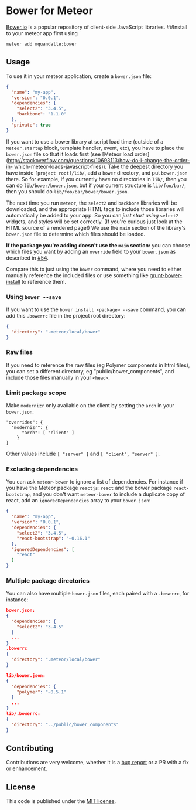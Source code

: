 # Bower for Meteor

[Bower.io](http://bower.io/) is a popular repository of client-side JavaScript
libraries.
##Install to your meteor app first using
```
meteor add mquandalle:bower

```
## Usage

To use it in your meteor application, create a `bower.json` file:

```json
{
  "name": "my-app",
  "version": "0.0.1",
  "dependencies": {
    "select2": "3.4.5",
    "backbone": "1.1.0"
  },
  "private": true
}
```

If you want to use a bower library at script load time (outside of a
`Meteor.startup` block, template handler, event, etc), you have to place the
`bower.json` file so that it loads first (see [Meteor load
order](http://stackoverflow.com/questions/10693113/how-do-i-change-the-order-in-
which-meteor-loads-javascript-files)). Take the deepest directory you have
inside `[project root]/lib/`, add a `bower` directory, and put `bower.json`
there. So for example, if you currently have no directories in `lib/`, then you
can do `lib/bower/bower.json`, but if your current structure is `lib/foo/bar/`,
then you should do `lib/foo/bar/bower/bower.json`.

The next time you run `meteor`, the `select2` and `backbone` libraries will be
downloaded, and the appropriate HTML tags to include those libraries will
automatically be added to your app. So you can *just start using* `select2`
widgets, and styles will be set correctly. (If you're curious just look at the
HTML source of a rendered page!) We use the `main` section of the library's
`bower.json` file to determine which files should be loaded. 

**If the package
you're adding doesn't use the `main` section:** you can choose which files you
want by adding an `override` field to your `bower.json` as described in
[#54](https://github.com/mquandalle/meteor-bower/pull/54).

Compare this to just using the `bower` command, where you need to either manually
reference the included files or use something like
[grunt-bower-install](https://github.com/stephenplusplus/grunt-bower-install)
to reference them.

### Using `bower --save`
If you want to use the `bower install <package> --save` command, you can add
this `.bowerrc` file in the project root directory:

```json
{
  "directory": ".meteor/local/bower"
}
```

### Raw files
If you need to reference the raw files (eg Polymer components in html files),
you can set a different directory, eg "public/bower_components", and include those files
manually in your `<head>`. 

### Limit package scope
Make `modernizr` only available on the client by setting the `arch` in your `bower.json`:

```
"overrides": {
  "modernizr": {
      "arch": [ "client" ]
    }
}
```

Other values include `[ "server" ]` and `[ "client", "server" ]`.
  

### Excluding dependencies
You can ask `meteor-bower` to ignore a list of dependencies. For instance if you
have the Meteor package `reactjs:react` and the bower package `react-bootstrap`,
and you don't want `meteor-bower` to include a duplicate copy of react, add an
`ignoredDependencies` array to your `bower.json`:

```json
{
  "name": "my-app",
  "version": "0.0.1",
  "dependencies": {
    "select2": "3.4.5",
    "react-bootstrap": "~0.16.1"
  },
  "ignoredDependencies": [
    "react"
  ]
}
```

### Multiple package directories
You can also have multiple 
`bower.json` files, each paired with a `.bowerrc`, for instance:

```json
bower.json:
{
  "dependencies": {
    "select2": "3.4.5"
  }
  ...
}
.bowerrc
{
  "directory": ".meteor/local/bower"
}

lib/bower.json:
{
  "dependencies": {
    "polymer": "~0.5.1"
  }
  ...
}
lib/.bowerrc:
{
  "directory": "../public/bower_components"
}
```

## Contributing

Contributions are very welcome, whether it is a [bug report][bug-tracker] or a
PR with a fix or enhancement.

## License

This code is published under the [MIT license](LICENSE).

[bug-tracker]: https://github.com/mquandalle/meteor-bower/issues/new
